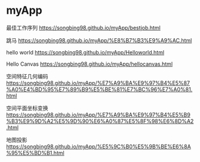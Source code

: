 # myApp

最佳工作序列
https://songbing98.github.io/myApp/bestjob.html

跳马
https://songbing98.github.io/myApp/%E8%B7%B3%E9%A9%AC.html

hello world
https://songbing98.github.io/myApp/Helloworld.html

Hello Canvas
https://songbing98.github.io/myApp/hellocanvas.html

空间特征几何编码
https://songbing98.github.io/myApp/%E7%A9%BA%E9%97%B4%E5%87%A0%E4%BD%95%E7%89%B9%E5%BE%81%E7%BC%96%E7%A0%81.html

空间平面坐标变换
https://songbing98.github.io/myApp/%E7%A9%BA%E9%97%B4%E5%B9%B3%E9%9D%A2%E5%9D%90%E6%A0%87%E5%8F%98%E6%8D%A2.html

地图投影
https://songbing98.github.io/myApp/%E5%9C%B0%E5%9B%BE%E6%8A%95%E5%BD%B1.html
